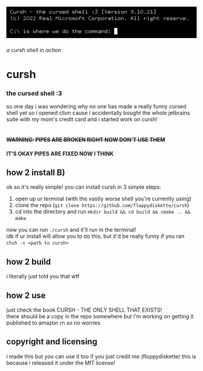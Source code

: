 ![a cursh shell](img/cursh.png)
###### a cursh shell in action
# cursh
### the cursed shell :3
so one day i was wondering why no one has made a really funny cursed shell yet
so i opened clion cause i accidentally bought the whole jetbrains suite with
my mom's credit card and i started work on cursh!
<br><br>
#### ~~WARNING: PIPES ARE BROKEN RIGHT NOW DON'T USE THEM~~
#### IT'S OKAY PIPES ARE FIXED NOW I THINK
## how 2 install B)
ok so it's really simple! you can install cursh in 3 simple steps:
1. open up ur terminal (with the vastly worse shell you're currently using)
2. clone the repo (`git clone https://github.com/floppydiskette/cursh`)
3. cd into the directory and run `mkdir build && cd build && cmake .. && make`

now you can run `./cursh` and it'll run in the terminal!
<br>
idk if ur install will allow you to do this, but it'd be really funny if you ran<br>
`chsh -s <path to cursh>`

## how 2 build
i literally just told you that wtf

## how 2 use
just check the book CURSH - THE ONLY SHELL THAT EXISTS!<br>
there should be a copy in the repo somewhere
but i'm working on getting it published to amazon rn so no worries

## copyright and licensing
i made this but you can use it too if you just credit me (floppydiskette)
this is because i released it under the MIT license!
